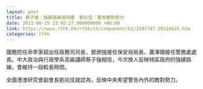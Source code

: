 ```yaml
---
layout: post
title: 蔡子強︰強硬路線或持續　劉兆佳︰警告敵對勢力
date: 2021-06-25 22:45:27.000000000 +08:00
link: https://news.rthk.hk/rthk/ch/component/k2/1597747-20210625.htm
categories: rthk
---
```


國務院任命李家超出任政務司司長，鄧炳強接任保安局局長，蕭澤頤接任警務處處長。中大政治與行政學系高級講師蔡子強相信，今次換人反映特區政府的強硬路線，會維持一段較長時間。

全國港澳研究會副會長劉兆佳就認為，反映中央希望警告內外的敵對勢力。
